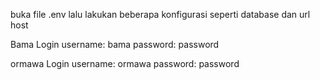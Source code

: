 buka file .env lalu lakukan beberapa konfigurasi seperti database dan url host

Bama Login
username: bama
password: password

ormawa Login 
username: ormawa 
password: password